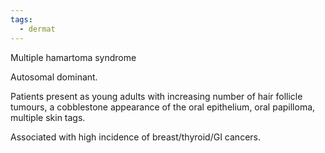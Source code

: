 ```yaml
---
tags:
  - dermat
---
```

Multiple hamartoma syndrome

Autosomal dominant. 

Patients present as young adults with increasing number of hair follicle tumours, a cobblestone appearance of the oral epithelium, oral papilloma, multiple skin tags. 

Associated with high incidence of breast/thyroid/GI cancers. 